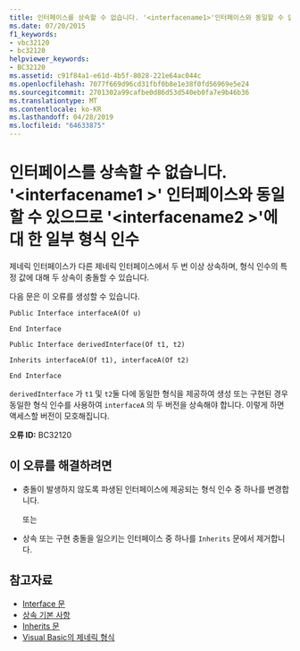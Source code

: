 ```yaml
---
title: 인터페이스를 상속할 수 없습니다. '<interfacename1>'인터페이스와 동일할 수 없습니다' 있으므로<interfacename2>' 일부 형식 인수에 대 한
ms.date: 07/20/2015
f1_keywords:
- vbc32120
- bc32120
helpviewer_keywords:
- BC32120
ms.assetid: c91f84a1-e61d-4b5f-8028-221e64ac044c
ms.openlocfilehash: 7077f669d96cd31fbf0b8e1e38f0fd56969e5e24
ms.sourcegitcommit: 2701302a99cafbe0d86d53d540eb0fa7e9b46b36
ms.translationtype: MT
ms.contentlocale: ko-KR
ms.lasthandoff: 04/28/2019
ms.locfileid: "64633875"
---
```

# <a name="cannot-inherit-interface-interfacename1-because-it-could-be-identical-to-interface-interfacename2-for-some-type-arguments"></a>인터페이스를 상속할 수 없습니다. '\<interfacename1 >' 인터페이스와 동일할 수 있으므로 '\<interfacename2 >'에 대 한 일부 형식 인수
제네릭 인터페이스가 다른 제네릭 인터페이스에서 두 번 이상 상속하며, 형식 인수의 특정 값에 대해 두 상속이 충돌할 수 있습니다.  
  
 다음 문은 이 오류를 생성할 수 있습니다.  
  
 `Public Interface interfaceA(Of u)`  
  
 `End Interface`  
  
 `Public Interface derivedInterface(Of t1, t2)`  
  
 `Inherits interfaceA(Of t1), interfaceA(Of t2)`  
  
 `End Interface`  
  
 `derivedInterface` 가 `t1` 및 `t2`둘 다에 동일한 형식을 제공하여 생성 또는 구현된 경우 동일한 형식 인수를 사용하여 `interfaceA` 의 두 버전을 상속해야 합니다. 이렇게 하면 액세스할 버전이 모호해집니다.  
  
 **오류 ID:** BC32120  
  
## <a name="to-correct-this-error"></a>이 오류를 해결하려면  
  
- 충돌이 발생하지 않도록 파생된 인터페이스에 제공되는 형식 인수 중 하나를 변경합니다.  
  
     또는  
  
- 상속 또는 구현 충돌을 일으키는 인터페이스 중 하나를 `Inherits` 문에서 제거합니다.  
  
## <a name="see-also"></a>참고자료

- [Interface 문](../../visual-basic/language-reference/statements/interface-statement.md)
- [상속 기본 사항](../../visual-basic/programming-guide/language-features/objects-and-classes/inheritance-basics.md)
- [Inherits 문](../../visual-basic/language-reference/statements/inherits-statement.md)
- [Visual Basic의 제네릭 형식](../../visual-basic/programming-guide/language-features/data-types/generic-types.md)
